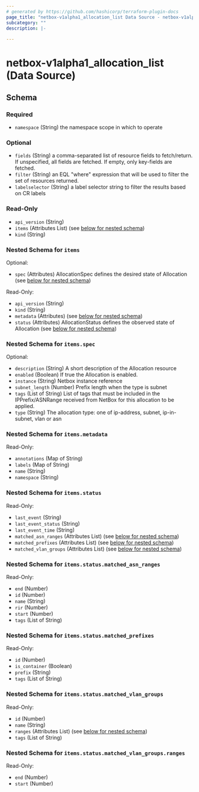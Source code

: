 ```yaml
---
# generated by https://github.com/hashicorp/terraform-plugin-docs
page_title: "netbox-v1alpha1_allocation_list Data Source - netbox-v1alpha1"
subcategory: ""
description: |-
  
---
```


# netbox-v1alpha1_allocation_list (Data Source)





<!-- schema generated by tfplugindocs -->
## Schema

### Required

- `namespace` (String) the namespace scope in which to operate

### Optional

- `fields` (String) a comma-separated list of resource fields to fetch/return.  If unspecified, all fields are fetched.  If empty, only key-fields are fetched.
- `filter` (String) an EQL "where" expression that will be used to filter the set of resources returned.
- `labelselector` (String) a label selector string to filter the results based on CR labels

### Read-Only

- `api_version` (String)
- `items` (Attributes List) (see [below for nested schema](#nestedatt--items))
- `kind` (String)

<a id="nestedatt--items"></a>
### Nested Schema for `items`

Optional:

- `spec` (Attributes) AllocationSpec defines the desired state of Allocation (see [below for nested schema](#nestedatt--items--spec))

Read-Only:

- `api_version` (String)
- `kind` (String)
- `metadata` (Attributes) (see [below for nested schema](#nestedatt--items--metadata))
- `status` (Attributes) AllocationStatus defines the observed state of Allocation (see [below for nested schema](#nestedatt--items--status))

<a id="nestedatt--items--spec"></a>
### Nested Schema for `items.spec`

Optional:

- `description` (String) A short description of the Allocation resource
- `enabled` (Boolean) If true the Allocation is enabled.
- `instance` (String) Netbox instance reference
- `subnet_length` (Number) Prefix length when the type is subnet
- `tags` (List of String) List of tags that must be included in the IPPrefix/ASNRange received from NetBox
for this allocation to be applied.
- `type` (String) The allocation type: one of ip-address, subnet, ip-in-subnet, vlan or asn


<a id="nestedatt--items--metadata"></a>
### Nested Schema for `items.metadata`

Read-Only:

- `annotations` (Map of String)
- `labels` (Map of String)
- `name` (String)
- `namespace` (String)


<a id="nestedatt--items--status"></a>
### Nested Schema for `items.status`

Read-Only:

- `last_event` (String)
- `last_event_status` (String)
- `last_event_time` (String)
- `matched_asn_ranges` (Attributes List) (see [below for nested schema](#nestedatt--items--status--matched_asn_ranges))
- `matched_prefixes` (Attributes List) (see [below for nested schema](#nestedatt--items--status--matched_prefixes))
- `matched_vlan_groups` (Attributes List) (see [below for nested schema](#nestedatt--items--status--matched_vlan_groups))

<a id="nestedatt--items--status--matched_asn_ranges"></a>
### Nested Schema for `items.status.matched_asn_ranges`

Read-Only:

- `end` (Number)
- `id` (Number)
- `name` (String)
- `rir` (Number)
- `start` (Number)
- `tags` (List of String)


<a id="nestedatt--items--status--matched_prefixes"></a>
### Nested Schema for `items.status.matched_prefixes`

Read-Only:

- `id` (Number)
- `is_container` (Boolean)
- `prefix` (String)
- `tags` (List of String)


<a id="nestedatt--items--status--matched_vlan_groups"></a>
### Nested Schema for `items.status.matched_vlan_groups`

Read-Only:

- `id` (Number)
- `name` (String)
- `ranges` (Attributes List) (see [below for nested schema](#nestedatt--items--status--matched_vlan_groups--ranges))
- `tags` (List of String)

<a id="nestedatt--items--status--matched_vlan_groups--ranges"></a>
### Nested Schema for `items.status.matched_vlan_groups.ranges`

Read-Only:

- `end` (Number)
- `start` (Number)
